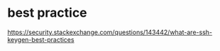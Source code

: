 # best practice

<https://security.stackexchange.com/questions/143442/what-are-ssh-keygen-best-practices>
